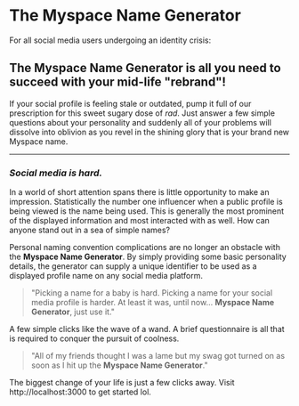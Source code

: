 # **The Myspace Name Generator**

For all social media users undergoing an identity crisis:

## The **Myspace Name Generator** is all you need to succeed with your mid-life "rebrand"!

If your social profile is feeling stale or outdated, pump it full of our prescription for this sweet sugary dose of *rad*. Just answer a few simple questions about your personality and suddenly all of your problems will dissolve into oblivion as you revel in the shining glory that is your brand new Myspace name.

---

### *Social media is hard.*

In a world of short attention spans there is little opportunity to make an impression. Statistically the number one influencer when a public profile is being viewed is the name being used. This is generally the most prominent of the displayed information and most interacted with as well. How can anyone stand out in a sea of simple names?

Personal naming convention complications are no longer an obstacle with the **Myspace Name Generator**. By simply providing some basic personality details, the generator can supply a unique identifier to be used as a displayed profile name on any social media platform.

> "Picking a name for a baby is hard. Picking a name for your social media profile is harder. At least it was, until now... **Myspace Name Generator**, just use it."

A few simple clicks like the wave of a wand. A brief questionnaire is all that is required to conquer the pursuit of coolness.

> "All of my friends thought I was a lame but my swag got turned on as soon as I hit up the **Myspace Name Generator**."

The biggest change of your life is just a few clicks away. Visit http://localhost:3000 to get started lol.
